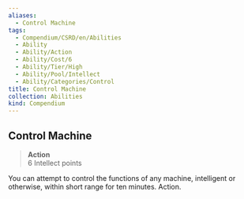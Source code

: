 ```yaml
---
aliases:
  - Control Machine
tags:
  - Compendium/CSRD/en/Abilities
  - Ability
  - Ability/Action
  - Ability/Cost/6
  - Ability/Tier/High
  - Ability/Pool/Intellect
  - Ability/Categories/Control
title: Control Machine
collection: Abilities
kind: Compendium
---
```

## Control Machine  
>**Action**  
>6 Intellect points
  
You can attempt to control the functions of any machine, intelligent or otherwise, within short range for ten minutes. Action.